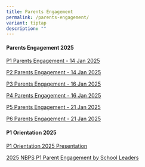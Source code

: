 ```yaml
---
title: Parents Engagement
permalink: /parents-engagement/
variant: tiptap
description: ""
---
```

<h4><strong>Parents Engagement 2025</strong></h4>
<p><a href="/files/Parents Engagement/2025/2025_P1_parents_engagement_slides_14_Jan.pdf" rel="noopener nofollow" target="_blank">P1 Parents Engagement - 14 Jan 2025</a>
</p>
<p><a href="/files/Parents Engagement/2025/2025_P2_Parents_ENGAGEMENT_SESSION_14_Jan_2025.pdf" rel="noopener nofollow" target="_blank">P2 Parents Engagement - 14 Jan 2025</a>
</p>
<p><a href="/files/Parents Engagement/2025/2025_P3_parents_briefing_main_slides.pdf" rel="noopener nofollow" target="_blank">P3 Parents Engagement - 16 Jan 2025</a>
</p>
<p><a href="/files/Parents Engagement/2025/2025_P4_parents_briefing_main_slides_r1.pdf" rel="noopener nofollow" target="_blank">P4 Parents Engagement - 16 Jan 2025</a>
</p>
<p><a href="/files/Parents Engagement/2025/P5_Parents_Engagement___21_Jan_2025.pdf" rel="noopener nofollow" target="_blank">P5  Parents Engagement - 21 Jan 2025</a>
</p>
<p><a href="/files/P6_Parents_Engagement___21_Jan_2025.pdf" rel="noopener nofollow" target="_blank">P6 Parents Engagement - 21 Jan 2025</a>
</p>
<p></p>
<h4><strong>P1 Orientation 2025</strong></h4>
<p><a href="/files/Parents Engagement/2025/P1_Orientation_2025_all_presentation_14_Nov2024_website_compressed.pdf" rel="noopener nofollow" target="_blank">P1 Orientation 2025 Presentation</a>
</p>
<p><a href="/files/Parents Engagement/2025/2025_NBPS_P1_Parent_Engagement_by_School_Leaders.pdf" rel="noopener nofollow" target="_blank">2025 NBPS P1 Parent Engagement by School Leaders</a>
</p>
<p></p>
